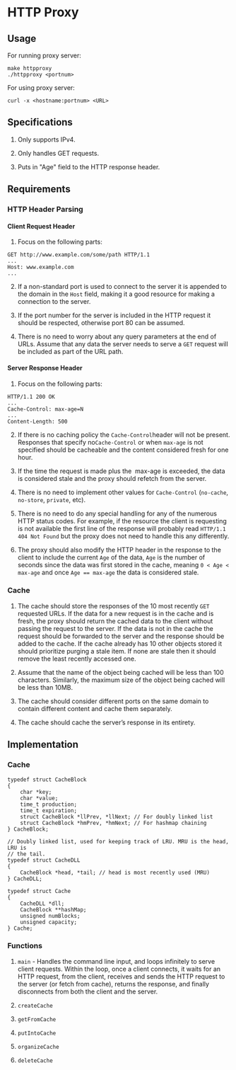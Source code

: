 # HTTP Proxy

## Usage

For running proxy server:
```
make httpproxy
./httpproxy <portnum>
```

For using proxy server:
```
curl -x <hostname:portnum> <URL>
```

## Specifications

1. Only supports IPv4.

2. Only handles GET requests.

3. Puts in "Age" field to the HTTP response header.

## Requirements

### HTTP Header Parsing

#### Client Request Header

1. Focus on the following parts:
```
GET http://www.example.com/some/path HTTP/1.1
...
Host: www.example.com
...
```

2. If a non-standard port is used to connect to the server it is appended
to the domain in the ​`Host` field, making it a good resource for making a
connection to the server.

3. If the port number for the server is included in the HTTP request it
should be respected, otherwise port 80 can be assumed.

4. There is no need to worry about any query parameters at the end of URLs. 
Assume that any data the server needs to serve a `GET` request will be included 
as part of the URL path.

#### Server Response Header

1. Focus on the following parts:
```
HTTP/1.1 200 OK
...
Cache-Control: max-age=N
...
Content-Length: 500
```

2. If there is no caching policy the `Cache-Control`​ header will not be present.
Responses that specify no ​`Cache-Control`​ or when `max-age`​ is not specified
should be cacheable and the content considered fresh for one hour.

3. If the time the request is made plus the ​ max-age​ is exceeded, the data is
considered stale and the proxy should refetch from the server.

4. There is no need to implement other values for `Cache-Control`​ (`no-cache`​,
​`no-store​`, ​`private​`, etc​).

5. There is no need to do any special handling for any of the numerous
HTTP status codes. For example, if the resource the client is requesting is not
available the first line of the response will probably read
`HTTP/1.1 404 Not Found`​ but the proxy does not need to handle this any
differently.

6. The proxy should also modify the HTTP header in the response to the client to
include the current ​`Age`​ of the data, `Age`​ is the number of seconds since the
data was first stored in the cache, meaning ​`0 < Age < max-age​` and once
`Age == max-age` ​the data is considered stale.

### Cache

1. The cache should store the responses of the 10 most recently `GET` requested
URLs. If the data for a new request is in the cache and is fresh, the proxy
should return the cached data to the client without passing the request to the
server. If the data is not in the cache the request should be forwarded to the
server and the response should be added to the cache. If the cache already has
10 other objects stored it should prioritize purging a stale item. If none are
stale then it should remove the least recently accessed one.

2. Assume that the name of the object being cached will be less than 100
characters. Similarly, the maximum size of the object being cached will be less
than 10MB.

3. The cache should consider different ports on the same domain to contain
different content and cache them separately.

4. The cache should cache the server’s response in its entirety.

## Implementation

### Cache

```
typedef struct CacheBlock
{
    char *key;
    char *value;
    time_t production;
    time_t expiration;
    struct CacheBlock *llPrev, *llNext; // For doubly linked list
    struct CacheBlock *hmPrev, *hmNext; // For hashmap chaining
} CacheBlock;

// Doubly linked list, used for keeping track of LRU. MRU is the head, LRU is
// the tail.
typedef struct CacheDLL
{
    CacheBlock *head, *tail; // head is most recently used (MRU)
} CacheDLL;

typedef struct Cache
{
    CacheDLL *dll;
    CacheBlock **hashMap;
    unsigned numBlocks;
    unsigned capacity;
} Cache;
```

### Functions

1. `main` - Handles the command line input, and loops infinitely to serve client
requests. Within the loop, once a client connects, it waits for an HTTP request,
from the client, receives and sends the HTTP request to the server (or fetch 
from cache), returns the response, and finally disconnects from both the client
and the server.

2. `createCache`

3. `getFromCache`

4. `putIntoCache`

5. `organizeCache`

6. `deleteCache`